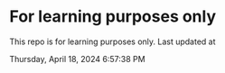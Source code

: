 # For learning purposes only
This repo is for learning purposes only.
Last updated at

Thursday, April 18, 2024 6:57:38 PM

